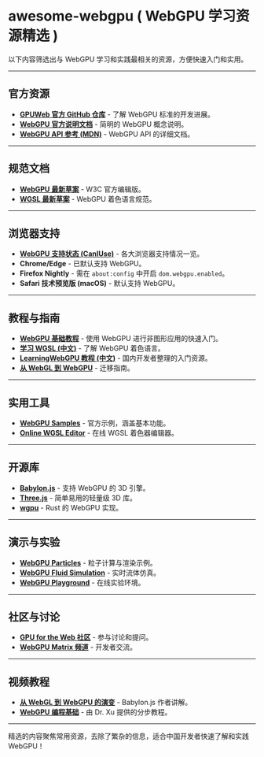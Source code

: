 # awesome-webgpu ( WebGPU 学习资源精选 )

以下内容筛选出与 WebGPU 学习和实践最相关的资源，方便快速入门和实用。

---

## 官方资源

- **[GPUWeb 官方 GitHub 仓库](https://github.com/gpuweb/gpuweb)** - 了解 WebGPU 标准的开发进展。
- **[WebGPU 官方说明文档](https://gpuweb.github.io/gpuweb/explainer/)** - 简明的 WebGPU 概念说明。
- **[WebGPU API 参考 (MDN)](https://developer.mozilla.org/en-US/docs/Web/API/WebGPU_API)** - WebGPU API 的详细文档。

---

## 规范文档

- **[WebGPU 最新草案](https://gpuweb.github.io/gpuweb/)** - W3C 官方编辑版。
- **[WGSL 最新草案](https://gpuweb.github.io/gpuweb/wgsl/)** - WebGPU 着色语言规范。

---

## 浏览器支持

- **[WebGPU 支持状态 (CanIUse)](https://caniuse.com/webgpu)** - 各大浏览器支持情况一览。
- **Chrome/Edge** - 已默认支持 WebGPU。
- **Firefox Nightly** - 需在 `about:config` 中开启 `dom.webgpu.enabled`。
- **Safari 技术预览版 (macOS)** - 默认支持 WebGPU。

---

## 教程与指南

- **[WebGPU 基础教程](https://web.dev/gpu-compute/)** - 使用 WebGPU 进行非图形应用的快速入门。
- **[学习 WGSL (中文)](https://google.github.io/tour-of-wgsl/)** - 了解 WebGPU 着色语言。
- **[LearningWebGPU 教程 (中文)](https://github.com/hjlld/LearningWebGPU)** - 国内开发者整理的入门资源。
- **[从 WebGL 到 WebGPU](https://developer.chrome.com/blog/from-webgl-to-webgpu/)** - 迁移指南。

---

## 实用工具

- **[WebGPU Samples](https://webgpu.github.io/webgpu-samples/)** - 官方示例，涵盖基本功能。
- **[Online WGSL Editor](https://takahirox.github.io/online-wgsl-editor/)** - 在线 WGSL 着色器编辑器。

---

## 开源库

- **[Babylon.js](https://doc.babylonjs.com/setup/support/webGPU)** - 支持 WebGPU 的 3D 引擎。
- **[Three.js](https://threejs.org/)** - 简单易用的轻量级 3D 库。
- **[wgpu](https://github.com/gfx-rs/wgpu)** - Rust 的 WebGPU 实现。

---

## 演示与实验

- **[WebGPU Particles](https://hsimpson.github.io/webgpu-particles/)** - 粒子计算与渲染示例。
- **[WebGPU Fluid Simulation](https://kishimisu.github.io/WebGPU-Fluid-Simulation/)** - 实时流体仿真。
- **[WebGPU Playground](https://06wj.github.io/WebGPU-Playground/)** - 在线实验环境。

---

## 社区与讨论

- **[GPU for the Web 社区](https://www.w3.org/community/gpu/)** - 参与讨论和提问。
- **[WebGPU Matrix 频道](https://matrix.to/#/#WebGPU:matrix.org)** - 开发者交流。

---

## 视频教程

- **[从 WebGL 到 WebGPU 的演变](https://www.youtube.com/watch?v=A2FxeEl4nWw)** - Babylon.js 作者讲解。
- **[WebGPU 编程基础](https://www.youtube.com/playlist?list=PL_UrKDEhALdKh0118flOjuAnVIGKFUJXN)** - 由 Dr. Xu 提供的分步教程。

---

精选的内容聚焦常用资源，去除了繁杂的信息，适合中国开发者快速了解和实践 WebGPU！
